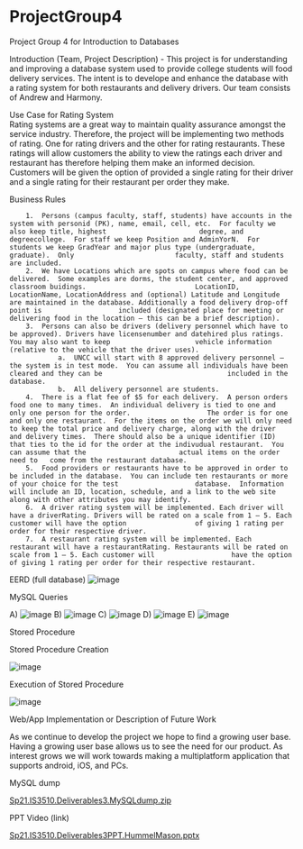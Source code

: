 # ProjectGroup4
Project Group 4 for Introduction to Databases

Introduction (Team, Project Description) - 
        This project is for understanding and improving a database system used to provide college students will food delivery services. The intent is to develope and enhance the           database with a rating system for both restaurants and delivery drivers. Our team consists of Andrew and Harmony.

Use Case for Rating System        
Rating systems are a great way to maintain quality assurance amongst the service industry. Therefore, the project will be implementing two methods of rating. One for             rating drivers and the other for rating restaurants. These ratings will allow customers the ability to view the ratings each driver and restaurant has therefore                 helping them make an informed decision. Customers will be given the option of provided a single rating for their driver and a single rating for their restaurant per             order they make.

Business Rules

        1.	Persons (campus faculty, staff, students) have accounts in the system with personid (PK), name, email, cell, etc.  For faculty we also keep title, highest                       degree, and degreecollege.  For staff we keep Position and AdminYorN.  For students we keep GradYear and major plus type (undergraduate, graduate).  Only                         faculty, staff and students are included.
        2.	We have Locations which are spots on campus where food can be delivered.  Some examples are dorms, the student center, and approved classroom buidings.                           LocationID, LocationName, LocationAddress and (optional) Latitude and Longitude are maintained in the database. Additionally a food delivery drop-off point is                   included (designated place for meeting or delivering food in the location – this can be a brief description).
        3.	Persons can also be drivers (delivery personnel which have to be approved). Drivers have licensenumber and datehired plus ratings. You may also want to keep                     vehicle information (relative to the vehicle that the driver uses).
                a.	UNCC will start with 8 approved delivery personnel – the system is in test mode.  You can assume all individuals have been cleared and they can be                               included in the database.  
                b.	All delivery personnel are students.
        4.	There is a flat fee of $5 for each delivery.  A person orders food one to many times.  An individual delivery is tied to one and only one person for the order.                   The order is for one and only one restaurant.  For the items on the order we will only need to keep the total price and delivery charge, along with the driver                   and delivery times.  There should also be a unique identifier (ID) that ties to the id for the order at the indivudual restaurant.  You can assume that the                       actual items on the order need to   come from the restaurant database.
        5.	Food providers or restaurants have to be approved in order to be included in the database.  You can include ten restaurants or more of your choice for the test                   database.  Information will include an ID, location, schedule, and a link to the web site along with other attributes you may identify.
        6.	A driver rating system will be implemented. Each driver will have a driverRating. Drivers will be rated on a scale from 1 – 5. Each customer will have the option                 of giving 1 rating per order for their respective driver.
        7.	A restaurant rating system will be implemented. Each restaurant will have a restaurantRating. Restaurants will be rated on scale from 1 – 5. Each customer will                   have the option of giving 1 rating per order for their respective restaurant.

EERD (full database)
![image](https://user-images.githubusercontent.com/9091474/115177262-d8593780-a09c-11eb-8535-e4a82c62a829.png)


MySQL Queries

A)
![image](https://user-images.githubusercontent.com/9091474/116835194-7665fb00-ab8f-11eb-8b86-a5d392cb7ef6.png)
B)
![image](https://user-images.githubusercontent.com/9091474/116835198-7cf47280-ab8f-11eb-9167-717d97a77ebd.png)
C)
![image](https://user-images.githubusercontent.com/9091474/116835201-81b92680-ab8f-11eb-921d-b8ba605add70.png)
D)
![image](https://user-images.githubusercontent.com/9091474/116835209-85e54400-ab8f-11eb-9084-999ebb883e2a.png)
E)
![image](https://user-images.githubusercontent.com/9091474/116835214-8aa9f800-ab8f-11eb-8648-737d6da1ce0e.png)


Stored Procedure

Stored Procedure Creation

![image](https://user-images.githubusercontent.com/9091474/116835690-91396f00-ab91-11eb-9d2e-9aac9265bd76.png)

Execution of Stored Procedure

![image](https://user-images.githubusercontent.com/9091474/116835670-7961eb00-ab91-11eb-93e1-ce828d7f0f6e.png)


Web/App Implementation or Description of Future Work

As we continue to develop the project we hope to find a growing user base. Having a growing user base allows us to see the need for our product. As interest grows we will work towards making a multiplatform application that supports android, iOS, and PCs. 

MySQL dump

[Sp21.IS3510.Deliverables3.MySQLdump.zip](https://github.com/gamble18/ProjectGroup4/files/6412658/Sp21.IS3510.Deliverables3.MySQLdump.zip)


PPT Video (link)

[Sp21.IS3510.Deliverables3PPT.HummelMason.pptx](https://github.com/gamble18/ProjectGroup4/files/6412700/Sp21.IS3510.Deliverables3PPT.HummelMason.pptx)

